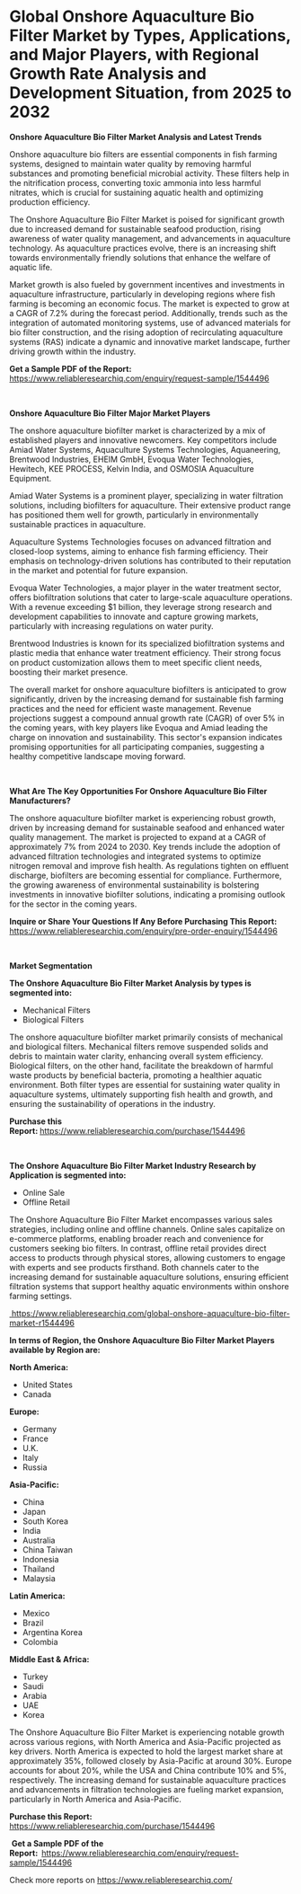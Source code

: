 <p><h1>Global Onshore Aquaculture Bio Filter Market by Types, Applications, and Major Players, with Regional Growth Rate Analysis and Development Situation, from 2025 to 2032</h1></p><p><strong>Onshore Aquaculture Bio Filter Market Analysis and Latest Trends</strong></p>
<p><p>Onshore aquaculture bio filters are essential components in fish farming systems, designed to maintain water quality by removing harmful substances and promoting beneficial microbial activity. These filters help in the nitrification process, converting toxic ammonia into less harmful nitrates, which is crucial for sustaining aquatic health and optimizing production efficiency. </p><p>The Onshore Aquaculture Bio Filter Market is poised for significant growth due to increased demand for sustainable seafood production, rising awareness of water quality management, and advancements in aquaculture technology. As aquaculture practices evolve, there is an increasing shift towards environmentally friendly solutions that enhance the welfare of aquatic life. </p><p>Market growth is also fueled by government incentives and investments in aquaculture infrastructure, particularly in developing regions where fish farming is becoming an economic focus. The market is expected to grow at a CAGR of 7.2% during the forecast period. Additionally, trends such as the integration of automated monitoring systems, use of advanced materials for bio filter construction, and the rising adoption of recirculating aquaculture systems (RAS) indicate a dynamic and innovative market landscape, further driving growth within the industry.</p></p>
<p><strong>Get a Sample PDF of the Report:&nbsp;</strong> <a href="https://www.reliableresearchiq.com/enquiry/request-sample/1544496?utm_campaign=1877&utm_medium=2&utm_source=Github&utm_content=ia&utm_term=27022025&utm_id=onshore-aquaculture-bio-filter">https://www.reliableresearchiq.com/enquiry/request-sample/1544496</a></p>
<p>&nbsp;</p>
<p><strong>Onshore Aquaculture Bio Filter Major Market Players</strong></p>
<p><p>The onshore aquaculture biofilter market is characterized by a mix of established players and innovative newcomers. Key competitors include Amiad Water Systems, Aquaculture Systems Technologies, Aquaneering, Brentwood Industries, EHEIM GmbH, Evoqua Water Technologies, Hewitech, KEE PROCESS, Kelvin India, and OSMOSIA Aquaculture Equipment.</p><p>Amiad Water Systems is a prominent player, specializing in water filtration solutions, including biofilters for aquaculture. Their extensive product range has positioned them well for growth, particularly in environmentally sustainable practices in aquaculture.</p><p>Aquaculture Systems Technologies focuses on advanced filtration and closed-loop systems, aiming to enhance fish farming efficiency. Their emphasis on technology-driven solutions has contributed to their reputation in the market and potential for future expansion.</p><p>Evoqua Water Technologies, a major player in the water treatment sector, offers biofiltration solutions that cater to large-scale aquaculture operations. With a revenue exceeding $1 billion, they leverage strong research and development capabilities to innovate and capture growing markets, particularly with increasing regulations on water purity.</p><p>Brentwood Industries is known for its specialized biofiltration systems and plastic media that enhance water treatment efficiency. Their strong focus on product customization allows them to meet specific client needs, boosting their market presence.</p><p>The overall market for onshore aquaculture biofilters is anticipated to grow significantly, driven by the increasing demand for sustainable fish farming practices and the need for efficient waste management. Revenue projections suggest a compound annual growth rate (CAGR) of over 5% in the coming years, with key players like Evoqua and Amiad leading the charge on innovation and sustainability. This sector's expansion indicates promising opportunities for all participating companies, suggesting a healthy competitive landscape moving forward.</p></p>
<p>&nbsp;</p>
<p><strong>What Are The Key Opportunities For Onshore Aquaculture Bio Filter Manufacturers?</strong></p>
<p><p>The onshore aquaculture biofilter market is experiencing robust growth, driven by increasing demand for sustainable seafood and enhanced water quality management. The market is projected to expand at a CAGR of approximately 7% from 2024 to 2030. Key trends include the adoption of advanced filtration technologies and integrated systems to optimize nitrogen removal and improve fish health. As regulations tighten on effluent discharge, biofilters are becoming essential for compliance. Furthermore, the growing awareness of environmental sustainability is bolstering investments in innovative biofilter solutions, indicating a promising outlook for the sector in the coming years.</p></p>
<p><strong>Inquire or Share Your Questions If Any Before Purchasing This Report:</strong> <a href="https://www.reliableresearchiq.com/enquiry/pre-order-enquiry/1544496?utm_campaign=1877&utm_medium=2&utm_source=Github&utm_content=ia&utm_term=27022025&utm_id=onshore-aquaculture-bio-filter">https://www.reliableresearchiq.com/enquiry/pre-order-enquiry/1544496</a></p>
<p>&nbsp;</p>
<p><strong>Market Segmentation</strong></p>
<p><strong>The Onshore Aquaculture Bio Filter Market Analysis by types is segmented into:</strong></p>
<p><ul><li>Mechanical Filters</li><li>Biological Filters</li></ul></p>
<p><p>The onshore aquaculture biofilter market primarily consists of mechanical and biological filters. Mechanical filters remove suspended solids and debris to maintain water clarity, enhancing overall system efficiency. Biological filters, on the other hand, facilitate the breakdown of harmful waste products by beneficial bacteria, promoting a healthier aquatic environment. Both filter types are essential for sustaining water quality in aquaculture systems, ultimately supporting fish health and growth, and ensuring the sustainability of operations in the industry.</p></p>
<p><strong>Purchase this Report:&nbsp;</strong><a href="https://www.reliableresearchiq.com/purchase/1544496?utm_campaign=1877&utm_medium=2&utm_source=Github&utm_content=ia&utm_term=27022025&utm_id=onshore-aquaculture-bio-filter">https://www.reliableresearchiq.com/purchase/1544496</a></p>
<p>&nbsp;</p>
<p><strong>The Onshore Aquaculture Bio Filter Market Industry Research by Application is segmented into:</strong></p>
<p><ul><li>Online Sale</li><li>Offline Retail</li></ul></p>
<p><p>The Onshore Aquaculture Bio Filter Market encompasses various sales strategies, including online and offline channels. Online sales capitalize on e-commerce platforms, enabling broader reach and convenience for customers seeking bio filters. In contrast, offline retail provides direct access to products through physical stores, allowing customers to engage with experts and see products firsthand. Both channels cater to the increasing demand for sustainable aquaculture solutions, ensuring efficient filtration systems that support healthy aquatic environments within onshore farming settings.</p></p>
<p><a href="https://www.reliableresearchiq.com/global-onshore-aquaculture-bio-filter-market-r1544496?utm_campaign=1877&utm_medium=2&utm_source=Github&utm_content=ia&utm_term=27022025&utm_id=onshore-aquaculture-bio-filter">&nbsp;https://www.reliableresearchiq.com/global-onshore-aquaculture-bio-filter-market-r1544496</a></p>
<p><strong>In terms of Region, the Onshore Aquaculture Bio Filter Market Players available by Region are:</strong></p>
<p>
    <p> <strong> North America: </strong>
        <ul>
            <li>United States</li>
            <li>Canada</li>
        </ul>
        </p> 
    <p> <strong> Europe: </strong>
        <ul>
            <li>Germany</li>
            <li>France</li>
            <li>U.K.</li>
            <li>Italy</li>
            <li>Russia</li>
        </ul>
        </p> 
    <p> <strong> Asia-Pacific: </strong>
        <ul>
            <li>China</li>
            <li>Japan</li>
            <li>South Korea</li>
            <li>India</li>
            <li>Australia</li>
            <li>China Taiwan</li>
            <li>Indonesia</li>
            <li>Thailand</li>
            <li>Malaysia</li>
        </ul>
        </p> 
    <p> <strong> Latin America: </strong>
        <ul>
            <li>Mexico</li>
            <li>Brazil</li>
            <li>Argentina Korea</li>
            <li>Colombia</li>
        </ul>
        </p> 
    <p> <strong> Middle East & Africa: </strong>
        <ul>
            <li>Turkey</li>
            <li>Saudi</li>
            <li>Arabia</li>
            <li>UAE</li>
            <li>Korea</li>
        </ul>
    </p>
    </p>
<p><p>The Onshore Aquaculture Bio Filter Market is experiencing notable growth across various regions, with North America and Asia-Pacific projected as key drivers. North America is expected to hold the largest market share at approximately 35%, followed closely by Asia-Pacific at around 30%. Europe accounts for about 20%, while the USA and China contribute 10% and 5%, respectively. The increasing demand for sustainable aquaculture practices and advancements in filtration technologies are fueling market expansion, particularly in North America and Asia-Pacific.</p></p>
<p><strong>Purchase this Report: </strong><a href="https://www.reliableresearchiq.com/purchase/1544496?utm_campaign=1877&utm_medium=2&utm_source=Github&utm_content=ia&utm_term=27022025&utm_id=onshore-aquaculture-bio-filter">https://www.reliableresearchiq.com/purchase/1544496</a></p>
<p>&nbsp;<strong>Get a Sample PDF of the Report:&nbsp;&nbsp;</strong><a href="https://www.reliableresearchiq.com/enquiry/request-sample/1544496?utm_campaign=1877&utm_medium=2&utm_source=Github&utm_content=ia&utm_term=27022025&utm_id=onshore-aquaculture-bio-filter">https://www.reliableresearchiq.com/enquiry/request-sample/1544496</a></p>
<p><strong></strong></p>
<p>Check more reports on <a href="https://www.reliableresearchiq.com/?utm_campaign=1877&utm_medium=2&utm_source=Github&utm_content=ia&utm_term=27022025&utm_id=onshore-aquaculture-bio-filter">https://www.reliableresearchiq.com/</a></p>
